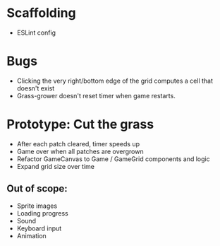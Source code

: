 # Scaffolding

- ESLint config

# Bugs

- Clicking the very right/bottom edge of the grid computes a cell that doesn't exist
- Grass-grower doesn't reset timer when game restarts.

# Prototype: Cut the grass

- After each patch cleared, timer speeds up
- Game over when all patches are overgrown
- Refactor GameCanvas to Game / GameGrid components and logic
- Expand grid size over time

## Out of scope:

- Sprite images
- Loading progress
- Sound
- Keyboard input
- Animation
